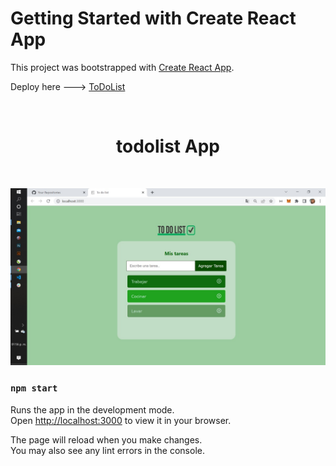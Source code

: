 # Getting Started with Create React App

This project was bootstrapped with [Create React App](https://github.com/facebook/create-react-app).

Deploy here ---> [ToDoList](https://todolist-app-omega-coral.vercel.app)

<br/>
<h1 align = "center" >todolist App </h1>
<br/>
<p>
 <img alignself=center width=800px src="todoapp.jpeg"  alt="todolist" />
</p>

### `npm start`

Runs the app in the development mode.\
Open [http://localhost:3000](http://localhost:3000) to view it in your browser.

The page will reload when you make changes.\
You may also see any lint errors in the console.

